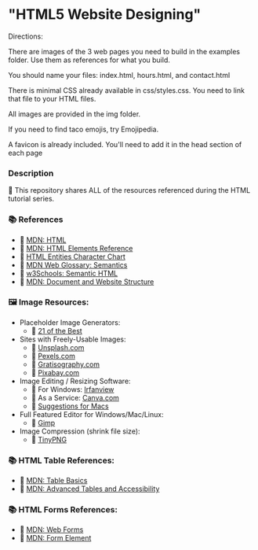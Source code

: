 # "HTML5 Website Designing"
Directions:

There are images of the 3 web pages you need to build in the examples folder. Use them as references for what you build.

You should name your files: index.html, hours.html, and contact.html

There is minimal CSS already available in css/styles.css. You need to link that file to your HTML files.

All images are provided in the img folder.

If you need to find taco emojis, try Emojipedia.

A favicon is already included. You'll need to add it in the head section of each page
### Description
🚀 This repository shares ALL of the resources referenced during the HTML tutorial series.
### 📚 References

- 🔗 [MDN: HTML](https://developer.mozilla.org/en-US/docs/Web/HTML)
- 🔗 [MDN: HTML Elements Reference](https://developer.mozilla.org/en-US/docs/Web/HTML/Element)
- 🔗 [HTML Entities Character Chart](https://html.spec.whatwg.org/multipage/named-characters.html#named-character-references)
- 🔗 [MDN Web Glossary: Semantics](https://developer.mozilla.org/en-US/docs/Glossary/Semantics)
- 🔗 [w3Schools: Semantic HTML](https://www.w3schools.com/html/html5_semantic_elements.asp)
- 🔗 [MDN: Document and Website Structure](https://developer.mozilla.org/en-US/docs/Learn/HTML/Introduction_to_HTML/Document_and_website_structure)

### 🖼️ Image Resources:
- Placeholder Image Generators:
    - 🔗 [21 of the Best](https://loremipsum.io/21-of-the-best-placeholder-image-generators/)
- Sites with Freely-Usable Images: 
    - 🔗 [Unsplash.com](https://unsplash.com/)
    - 🔗 [Pexels.com](https://www.pexels.com/)
    - 🔗 [Gratisography.com](https://gratisography.com/)
    - 🔗 [Pixabay.com](https://pixabay.com/)
- Image Editing / Resizing Software: 
    - 🔗 For Windows: [Irfanview](https://www.irfanview.com/)
    - 🔗 As a Service: [Canva.com](https://www.canva.com/)
    - 🔗 [Suggestions for Macs](https://www.cleverfiles.com/howto/top-5-photo-editing-apps-mac.html)
- Full Featured Editor for Windows/Mac/Linux: 
    - 🔗 [Gimp](https://www.gimp.org/)
- Image Compression (shrink file size): 
    - 🔗 [TinyPNG](https://tinypng.com/)

### 📚 HTML Table References: 
- 🔗 [MDN: Table Basics](https://developer.mozilla.org/en-US/docs/Learn/HTML/Tables/Basics)
- 🔗 [MDN: Advanced Tables and Accessibility](https://developer.mozilla.org/en-US/docs/Learn/HTML/Tables/Advanced)

### 📚 HTML Forms References: 
- 🔗 [MDN: Web Forms](https://developer.mozilla.org/en-US/docs/Learn/Forms)
- 🔗 [MDN: Form Element](https://developer.mozilla.org/en-US/docs/Web/HTML/Element/form)
